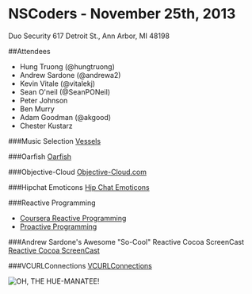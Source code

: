 # NSCoders - November 25th, 2013
Duo Security
617 Detroit St.,
Ann Arbor, MI 48198

##Attendees
- Hung Truong (@hungtruong)
- Andrew Sardone (@andrewa2)
- Kevin Vitale (@vitalekj)
- Sean O'neil (@SeanPONeil)
- Peter Johnson
- Ben Murry
- Adam Goodman (@akgood)
- Chester Kustarz

###Music Selection
[Vessels](http://open.spotify.com/artist/6Y1nACvxtuuTjKx2b4Rwmb)

###Oarfish
[Oarfish](http://en.wikipedia.org/wiki/Oarfish)


###Objective-Cloud
[Objective-Cloud.com](http://objective-cloud.com/)

###Hipchat Emoticons
[Hip Chat Emoticons](http://hipchat-emoticons.nyh.name)

###Reactive Programming
- [Coursera Reactive Programming](https://www.coursera.org/course/reactive)
- [Proactive Programming](http://en.wikipedia.org/wiki/ProActive)

###Andrew Sardone's Awesome "So-Cool" Reactive Cocoa ScreenCast
[Reactive Cocoa ScreenCast](https://speakerdeck.com/andrewsardone/reactivecocoa-at-mobidevday-2013)

###VCURLConnections
[VCURLConnections](https://github.com/dstnbrkr/VCRURLConnection)

![OH, THE HUE-MANATEE!](http://i.imgur.com/jALYM.gif)

